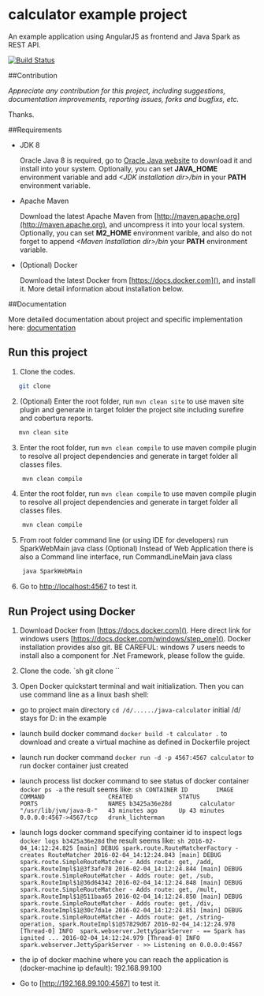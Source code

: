 calculator example project
===============

An example application using AngularJS as frontend and Java Spark as REST API.


[![Build Status](https://travis-ci.org/mcolombosperoni/calculator.svg)](https://travis-ci.org/mcolombosperoni/calculator.svg)

##Contribution

_Appreciate any contribution for this project, including suggestions, documentation improvements, reporting issues, forks and bugfixs,  etc._

Thanks.


##Requirements

   * JDK 8

     Oracle Java 8 is required, go to [Oracle Java website](http://java.oracle.com) to download it and install into your system.
     Optionally, you can set **JAVA\_HOME** environment variable and add *&lt;JDK installation dir>/bin* in your **PATH** environment variable.

   * Apache Maven

     Download the latest Apache Maven from [http://maven.apache.org](http://maven.apache.org), and uncompress it into your local system.
     Optionally, you can set **M2\_HOME** environment varible, and also do not forget to append *&lt;Maven Installation dir>/bin* your **PATH** environment variable.

   * (Optional) Docker

     Download the latest Docker from [https://docs.docker.com](), and install it. More detail information about installation below.

##Documentation

   More detailed documentation about project and specific implementation here: [documentation](documentation.md)

## Run this project

  1. Clone the codes.

   ```sh
      git clone 
   ```

  2. (Optional) Enter the root folder, run `mvn clean site` to use maven site plugin and generate in target folder the project site including surefire and cobertura reports.

   ```sh
      mvn clean site
   ```

  3. Enter the root folder, run `mvn clean compile` to use maven compile plugin to resolve all project dependencies and generate in target folder all classes files.

  ```sh
      mvn clean compile
  ```

  4. Enter the root folder, run `mvn clean compile` to use maven compile plugin to resolve all project dependencies and generate in target folder all classes files.

  ```sh
      mvn clean compile
  ```

  5. From root folder command line (or using IDE for developers) run SparkWebMain java class
     (Optional) Instead of Web Application there is also a Command line interface, run CommandLineMain java class

  ```sh
      java SparkWebMain
  ```

  6. Go to [http://localhost:4567]() to test it.

  <!-- 7. (Optional) If you want to explore the REST API docs, there is a *Swagger UI* configured for visualizing the REST APIs,
  just go to [http://localhost:4567/app/swagger-ui.html](http://localhost:4567/app/swagger-ui.html). -->


## Run Project using Docker

  1. Download Docker from [https://docs.docker.com](). Here direct link for windows users [https://docs.docker.com/windows/step_one]().
   Docker installation provides also git.
   BE CAREFUL: windows 7 users needs to install also a component for .Net Framework, please follow the guide.

  2. Clone the code.
  `sh
    git clone 
  ``
    

  3. Open Docker quickstart terminal and wait initialization. Then you can use command line as a linux bash shell:
   - go to project main directory `cd /d/....../java-calculator` initial /d/ stays for D: in the example
   - launch build docker command `docker build -t calculator .` to download and create a virtual machine as defined in Dockerfile project
   - launch run docker command `docker run -d -p 4567:4567 calculator` to run docker container just created
   - launch process list docker command to see status of docker container `docker ps -a` the result seems like:
    ```sh
        CONTAINER ID        IMAGE               COMMAND                  CREATED             STATUS                    PORTS                    NAMES
        b3425a36e28d        calculator          "/usr/lib/jvm/java-8-"   43 minutes ago      Up 43 minutes             0.0.0.0:4567->4567/tcp   drunk_lichterman
    ```
    
   - launch logs docker command specifying container id to inspect logs `docker logs b3425a36e28d` the result seems like:
    ```sh
               2016-02-04_14:12:24.825 [main] DEBUG spark.route.RouteMatcherFactory - creates RouteMatcher
               2016-02-04_14:12:24.843 [main] DEBUG spark.route.SimpleRouteMatcher - Adds route: get, /add, spark.RouteImpl$1@3f3afe78
               2016-02-04_14:12:24.844 [main] DEBUG spark.route.SimpleRouteMatcher - Adds route: get, /sub, spark.RouteImpl$1@36d64342
               2016-02-04_14:12:24.848 [main] DEBUG spark.route.SimpleRouteMatcher - Adds route: get, /mult, spark.RouteImpl$1@511baa65
               2016-02-04_14:12:24.850 [main] DEBUG spark.route.SimpleRouteMatcher - Adds route: get, /div, spark.RouteImpl$1@30c7da1e
               2016-02-04_14:12:24.851 [main] DEBUG spark.route.SimpleRouteMatcher - Adds route: get, /string-operation, spark.RouteImpl$1@57829d67
               2016-02-04_14:12:24.978 [Thread-0] INFO  spark.webserver.JettySparkServer - == Spark has ignited ...
               2016-02-04_14:12:24.979 [Thread-0] INFO  spark.webserver.JettySparkServer - >> Listening on 0.0.0.0:4567
    ```
   - the ip of docker machine where you can reach the application is (docker-machine ip default): 192.168.99.100
   - Go to [http://192.168.99.100:4567] to test it.
